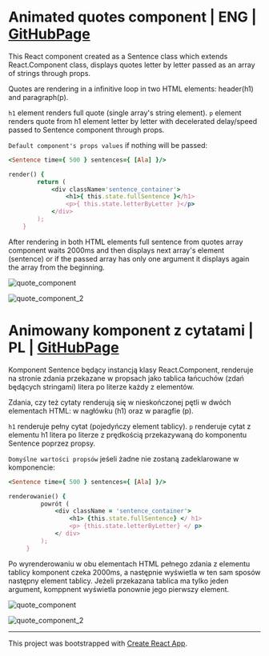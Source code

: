 # Animated quotes component | ENG | [GitHubPage](https://saraems.github.io/sentence_component_CL/)

This React component created as a Sentence class which extends React.Component class, displays quotes letter by letter passed as an array of strings through props. 

Quotes are rendering in a infinitive loop in two HTML elements: header(h1) and paragraph(p).


`h1` element renders full quote (single array's string element). 
`p` element renders quote from h1 element letter by letter with decelerated delay/speed passed to Sentence component through props. 

`Default component's props values` if nothing will be passed: 
```ruby
<Sentence time={ 500 } sentences={ [Ala] }/>
```

```ruby
render() {
        return (
            <div className='sentence_container'>
                <h1>{ this.state.fullSentence }</h1>
                <p>{ this.state.letterByLetter }</p>
            </div>
        );
    }
```

After rendering in both HTML elements full sentence from quotes array component waits 2000ms and then displays next array's element (sentence) or if the passed array has only one argument it displays again the array from the beginning. 

![quote_component](https://user-images.githubusercontent.com/43315389/53941742-342cf600-40b9-11e9-86c3-b711cd947e6a.JPG)


![quote_component_2](https://user-images.githubusercontent.com/43315389/53941767-45760280-40b9-11e9-84be-47041eb9672e.JPG)



# Animowany komponent z cytatami | PL | [GitHubPage](https://saraems.github.io/sentence_component_CL/)

Komponent Sentence będący instancją klasy React.Component, renderuje na stronie zdania przekazane w propsach jako tablica łańcuchów (zdań będących stringami) litera po literze każdy z elementów.

Zdania, czy też cytaty renderują się w nieskończonej pętli w dwóch elementach HTML: w nagłówku (h1) oraz w paragfie (p).


`h1` renderuje pełny cytat (pojedyńczy element tablicy).
 `p` renderuje cytat z elementu h1 litera po literze z prędkością przekazywaną do komponentu Sentence poprzez propsy.


`Domyślne wartości propsów` jeśeli żadne nie zostaną zadeklarowane w komponencie: 
```ruby
<Sentence time={ 500 } sentences={ [Ala] }/>
```

```ruby
renderowanie() {
         powrót (
             <div className = 'sentence_container'>
                 <h1> {this.state.fullSentence} </ h1>
                 <p> {this.state.letterByLetter} </ p>
             </ div>
         );
     }
```

Po wyrenderowaniu w obu elementach HTML pełnego zdania z elementu tablicy komponent czeka 2000ms, a następnie wyświetla w ten sam sposów następny element tablicy. Jeżeli przekazana tablica ma tylko jeden argument, komppnent wyświetla ponownie jego pierwszy element.

![quote_component](https://user-images.githubusercontent.com/43315389/53941742-342cf600-40b9-11e9-86c3-b711cd947e6a.JPG)


![quote_component_2](https://user-images.githubusercontent.com/43315389/53941767-45760280-40b9-11e9-84be-47041eb9672e.JPG)


-----------------------------------------------------



This project was bootstrapped with [Create React App](https://github.com/facebook/create-react-app).
